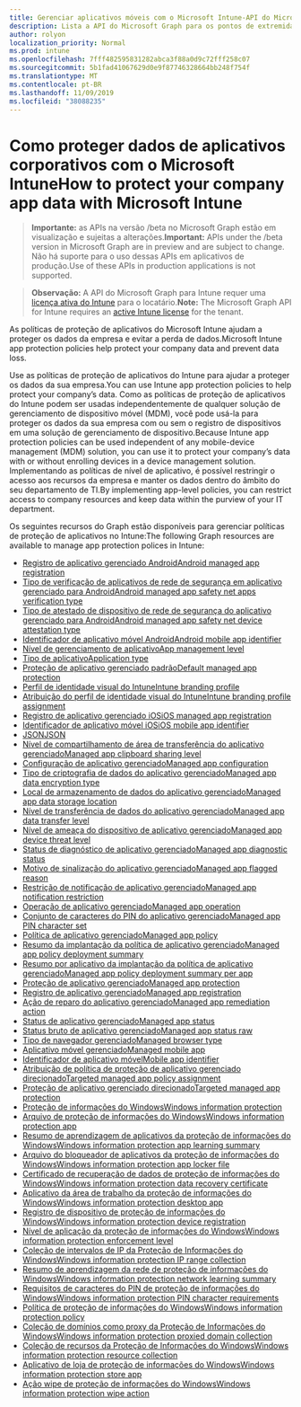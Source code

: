 ```yaml
---
title: Gerenciar aplicativos móveis com o Microsoft Intune-API do Microsoft Graph
description: Lista a API do Microsoft Graph para os pontos de extremidade do Intune (REST) relacionadas ao gerenciamento de aplicativo móvel (MAM) para uma organização de locatário.
author: rolyon
localization_priority: Normal
ms.prod: intune
ms.openlocfilehash: 7fff482595831282abca3f88a0d9c72fff258c07
ms.sourcegitcommit: 5b1fad41067629d0e9f87746328664bb248f754f
ms.translationtype: MT
ms.contentlocale: pt-BR
ms.lasthandoff: 11/09/2019
ms.locfileid: "38088235"
---
```

# <a name="how-to-protect-your-company-app-data-with-microsoft-intune"></a><span data-ttu-id="32dc6-103">Como proteger dados de aplicativos corporativos com o Microsoft Intune</span><span class="sxs-lookup"><span data-stu-id="32dc6-103">How to protect your company app data with Microsoft Intune</span></span>

> <span data-ttu-id="32dc6-104">**Importante:** as APIs na versão /beta no Microsoft Graph estão em visualização e sujeitas a alterações.</span><span class="sxs-lookup"><span data-stu-id="32dc6-104">**Important:** APIs under the /beta version in Microsoft Graph are in preview and are subject to change.</span></span> <span data-ttu-id="32dc6-105">Não há suporte para o uso dessas APIs em aplicativos de produção.</span><span class="sxs-lookup"><span data-stu-id="32dc6-105">Use of these APIs in production applications is not supported.</span></span>

> <span data-ttu-id="32dc6-106">**Observação:** A API do Microsoft Graph para Intune requer uma [licença ativa do Intune](https://go.microsoft.com/fwlink/?linkid=839381) para o locatário.</span><span class="sxs-lookup"><span data-stu-id="32dc6-106">**Note:** The Microsoft Graph API for Intune requires an [active Intune license](https://go.microsoft.com/fwlink/?linkid=839381) for the tenant.</span></span>

<span data-ttu-id="32dc6-107">As políticas de proteção de aplicativos do Microsoft Intune ajudam a proteger os dados da empresa e evitar a perda de dados.</span><span class="sxs-lookup"><span data-stu-id="32dc6-107">Microsoft Intune app protection policies help protect your company data and prevent data loss.</span></span>

<span data-ttu-id="32dc6-108">Use as políticas de proteção de aplicativos do Intune para ajudar a proteger os dados da sua empresa.</span><span class="sxs-lookup"><span data-stu-id="32dc6-108">You can use Intune app protection policies to help protect your company’s data.</span></span> <span data-ttu-id="32dc6-109">Como as políticas de proteção de aplicativos do Intune podem ser usadas independentemente de qualquer solução de gerenciamento de dispositivo móvel (MDM), você pode usá-la para proteger os dados da sua empresa com ou sem o registro de dispositivos em uma solução de gerenciamento de dispositivo.</span><span class="sxs-lookup"><span data-stu-id="32dc6-109">Because Intune app protection policies can be used independent of any mobile-device management (MDM) solution, you can use it to protect your company’s data with or without enrolling devices in a device management solution.</span></span> <span data-ttu-id="32dc6-110">Implementando as políticas de nível de aplicativo, é possível restringir o acesso aos recursos da empresa e manter os dados dentro do âmbito do seu departamento de TI.</span><span class="sxs-lookup"><span data-stu-id="32dc6-110">By implementing app-level policies, you can restrict access to company resources and keep data within the purview of your IT department.</span></span>

<span data-ttu-id="32dc6-111">Os seguintes recursos do Graph estão disponíveis para gerenciar políticas de proteção de aplicativos no Intune:</span><span class="sxs-lookup"><span data-stu-id="32dc6-111">The following Graph resources are available to manage app protection polices in Intune:</span></span>

- [<span data-ttu-id="32dc6-112">Registro de aplicativo gerenciado Android</span><span class="sxs-lookup"><span data-stu-id="32dc6-112">Android managed app registration</span></span>](intune-mam-androidmanagedappregistration.md)
- [<span data-ttu-id="32dc6-113">Tipo de verificação de aplicativos de rede de segurança em aplicativo gerenciado para Android</span><span class="sxs-lookup"><span data-stu-id="32dc6-113">Android managed app safety net apps verification type</span></span>](intune-mam-androidmanagedappsafetynetappsverificationtype.md)
- [<span data-ttu-id="32dc6-114">Tipo de atestado de dispositivo de rede de segurança do aplicativo gerenciado para Android</span><span class="sxs-lookup"><span data-stu-id="32dc6-114">Android managed app safety net device attestation type</span></span>](intune-mam-androidmanagedappsafetynetdeviceattestationtype.md)
- [<span data-ttu-id="32dc6-115">Identificador de aplicativo móvel Android</span><span class="sxs-lookup"><span data-stu-id="32dc6-115">Android mobile app identifier</span></span>](intune-mam-androidmobileappidentifier.md)
- [<span data-ttu-id="32dc6-116">Nível de gerenciamento de aplicativo</span><span class="sxs-lookup"><span data-stu-id="32dc6-116">App management level</span></span>](intune-mam-appmanagementlevel.md)
- [<span data-ttu-id="32dc6-117">Tipo de aplicativo</span><span class="sxs-lookup"><span data-stu-id="32dc6-117">Application type</span></span>](intune-wip-applicationtype.md)
- [<span data-ttu-id="32dc6-118">Proteção de aplicativo gerenciado padrão</span><span class="sxs-lookup"><span data-stu-id="32dc6-118">Default managed app protection</span></span>](intune-mam-defaultmanagedappprotection.md)
- [<span data-ttu-id="32dc6-119">Perfil de identidade visual do Intune</span><span class="sxs-lookup"><span data-stu-id="32dc6-119">Intune branding profile</span></span>](intune-wip-intunebrandingprofile.md)
- [<span data-ttu-id="32dc6-120">Atribuição do perfil de identidade visual do Intune</span><span class="sxs-lookup"><span data-stu-id="32dc6-120">Intune branding profile assignment</span></span>](intune-wip-intunebrandingprofileassignment.md)
- [<span data-ttu-id="32dc6-121">Registro de aplicativo gerenciado iOS</span><span class="sxs-lookup"><span data-stu-id="32dc6-121">iOS managed app registration</span></span>](intune-mam-iosmanagedappregistration.md)
- [<span data-ttu-id="32dc6-122">Identificador de aplicativo móvel iOS</span><span class="sxs-lookup"><span data-stu-id="32dc6-122">iOS mobile app identifier</span></span>](intune-mam-iosmobileappidentifier.md)
- [<span data-ttu-id="32dc6-123">JSON</span><span class="sxs-lookup"><span data-stu-id="32dc6-123">JSON</span></span>](intune-mam-json.md)
- [<span data-ttu-id="32dc6-124">Nível de compartilhamento de área de transferência do aplicativo gerenciado</span><span class="sxs-lookup"><span data-stu-id="32dc6-124">Managed app clipboard sharing level</span></span>](intune-mam-managedappclipboardsharinglevel.md)
- [<span data-ttu-id="32dc6-125">Configuração de aplicativo gerenciado</span><span class="sxs-lookup"><span data-stu-id="32dc6-125">Managed app configuration</span></span>](intune-mam-managedappconfiguration.md)
- [<span data-ttu-id="32dc6-126">Tipo de criptografia de dados do aplicativo gerenciado</span><span class="sxs-lookup"><span data-stu-id="32dc6-126">Managed app data encryption type</span></span>](intune-mam-managedappdataencryptiontype.md)
- [<span data-ttu-id="32dc6-127">Local de armazenamento de dados do aplicativo gerenciado</span><span class="sxs-lookup"><span data-stu-id="32dc6-127">Managed app data storage location</span></span>](intune-mam-managedappdatastoragelocation.md)
- [<span data-ttu-id="32dc6-128">Nível de transferência de dados do aplicativo gerenciado</span><span class="sxs-lookup"><span data-stu-id="32dc6-128">Managed app data transfer level</span></span>](intune-mam-managedappdatatransferlevel.md)
- [<span data-ttu-id="32dc6-129">Nível de ameaça do dispositivo de aplicativo gerenciado</span><span class="sxs-lookup"><span data-stu-id="32dc6-129">Managed app device threat level</span></span>](intune-mam-managedappdevicethreatlevel.md)
- [<span data-ttu-id="32dc6-130">Status de diagnóstico de aplicativo gerenciado</span><span class="sxs-lookup"><span data-stu-id="32dc6-130">Managed app diagnostic status</span></span>](intune-mam-managedappdiagnosticstatus.md)
- [<span data-ttu-id="32dc6-131">Motivo de sinalização do aplicativo gerenciado</span><span class="sxs-lookup"><span data-stu-id="32dc6-131">Managed app flagged reason</span></span>](intune-mam-managedappflaggedreason.md)
- [<span data-ttu-id="32dc6-132">Restrição de notificação de aplicativo gerenciado</span><span class="sxs-lookup"><span data-stu-id="32dc6-132">Managed app notification restriction</span></span>](intune-mam-managedappnotificationrestriction.md)
- [<span data-ttu-id="32dc6-133">Operação de aplicativo gerenciado</span><span class="sxs-lookup"><span data-stu-id="32dc6-133">Managed app operation</span></span>](intune-mam-managedappoperation.md)
- [<span data-ttu-id="32dc6-134">Conjunto de caracteres do PIN do aplicativo gerenciado</span><span class="sxs-lookup"><span data-stu-id="32dc6-134">Managed app PIN character set</span></span>](intune-mam-managedapppincharacterset.md)
- [<span data-ttu-id="32dc6-135">Política de aplicativo gerenciado</span><span class="sxs-lookup"><span data-stu-id="32dc6-135">Managed app policy</span></span>](intune-mam-managedapppolicy.md)
- [<span data-ttu-id="32dc6-136">Resumo da implantação da política de aplicativo gerenciado</span><span class="sxs-lookup"><span data-stu-id="32dc6-136">Managed app policy deployment summary</span></span>](intune-mam-managedapppolicydeploymentsummary.md)
- [<span data-ttu-id="32dc6-137">Resumo por aplicativo da implantação da política de aplicativo gerenciado</span><span class="sxs-lookup"><span data-stu-id="32dc6-137">Managed app policy deployment summary per app</span></span>](intune-mam-managedapppolicydeploymentsummaryperapp.md)
- [<span data-ttu-id="32dc6-138">Proteção de aplicativo gerenciado</span><span class="sxs-lookup"><span data-stu-id="32dc6-138">Managed app protection</span></span>](intune-mam-managedappprotection.md)
- [<span data-ttu-id="32dc6-139">Registro de aplicativo gerenciado</span><span class="sxs-lookup"><span data-stu-id="32dc6-139">Managed app registration</span></span>](intune-mam-managedappregistration.md)
- [<span data-ttu-id="32dc6-140">Ação de reparo do aplicativo gerenciado</span><span class="sxs-lookup"><span data-stu-id="32dc6-140">Managed app remediation action</span></span>](intune-mam-managedappremediationaction.md)
- [<span data-ttu-id="32dc6-141">Status de aplicativo gerenciado</span><span class="sxs-lookup"><span data-stu-id="32dc6-141">Managed app status</span></span>](intune-mam-managedappstatus.md)
- [<span data-ttu-id="32dc6-142">Status bruto de aplicativo gerenciado</span><span class="sxs-lookup"><span data-stu-id="32dc6-142">Managed app status raw</span></span>](intune-mam-managedappstatusraw.md)
- [<span data-ttu-id="32dc6-143">Tipo de navegador gerenciado</span><span class="sxs-lookup"><span data-stu-id="32dc6-143">Managed browser type</span></span>](intune-mam-managedbrowsertype.md)
- [<span data-ttu-id="32dc6-144">Aplicativo móvel gerenciado</span><span class="sxs-lookup"><span data-stu-id="32dc6-144">Managed mobile app</span></span>](intune-mam-managedmobileapp.md)
- [<span data-ttu-id="32dc6-145">Identificador de aplicativo móvel</span><span class="sxs-lookup"><span data-stu-id="32dc6-145">Mobile app identifier</span></span>](intune-mam-mobileappidentifier.md)
- [<span data-ttu-id="32dc6-146">Atribuição de política de proteção de aplicativo gerenciado direcionado</span><span class="sxs-lookup"><span data-stu-id="32dc6-146">Targeted managed app policy assignment</span></span>](intune-mam-targetedmanagedapppolicyassignment.md)
- [<span data-ttu-id="32dc6-147">Proteção de aplicativo gerenciado direcionado</span><span class="sxs-lookup"><span data-stu-id="32dc6-147">Targeted managed app protection</span></span>](intune-mam-targetedmanagedappprotection.md)
- [<span data-ttu-id="32dc6-148">Proteção de informações do Windows</span><span class="sxs-lookup"><span data-stu-id="32dc6-148">Windows information protection</span></span>](intune-mam-windowsinformationprotection.md)
- [<span data-ttu-id="32dc6-149">Arquivo de proteção de informações do Windows</span><span class="sxs-lookup"><span data-stu-id="32dc6-149">Windows information protection app</span></span>](intune-mam-windowsinformationprotectionapp.md)
- [<span data-ttu-id="32dc6-150">Resumo de aprendizagem de aplicativos da proteção de informações do Windows</span><span class="sxs-lookup"><span data-stu-id="32dc6-150">Windows information protection app learning summary</span></span>](intune-wip-windowsinformationprotectionapplearningsummary.md)
- [<span data-ttu-id="32dc6-151">Arquivo do bloqueador de aplicativos da proteção de informações do Windows</span><span class="sxs-lookup"><span data-stu-id="32dc6-151">Windows information protection app locker file</span></span>](intune-mam-windowsinformationprotectionapplockerfile.md)
- [<span data-ttu-id="32dc6-152">Certificado de recuperação de dados de proteção de informações do Windows</span><span class="sxs-lookup"><span data-stu-id="32dc6-152">Windows information protection data recovery certificate</span></span>](intune-mam-windowsinformationprotectiondatarecoverycertificate.md)
- [<span data-ttu-id="32dc6-153">Aplicativo da área de trabalho da proteção de informações do Windows</span><span class="sxs-lookup"><span data-stu-id="32dc6-153">Windows information protection desktop app</span></span>](intune-mam-windowsinformationprotectiondesktopapp.md)
- [<span data-ttu-id="32dc6-154">Registro de dispositivo de proteção de informações do Windows</span><span class="sxs-lookup"><span data-stu-id="32dc6-154">Windows information protection device registration</span></span>](intune-mam-windowsinformationprotectiondeviceregistration.md)
- [<span data-ttu-id="32dc6-155">Nível de aplicação da proteção de informações do Windows</span><span class="sxs-lookup"><span data-stu-id="32dc6-155">Windows information protection enforcement level</span></span>](intune-mam-windowsinformationprotectionenforcementlevel.md)
- [<span data-ttu-id="32dc6-156">Coleção de intervalos de IP da Proteção de Informações do Windows</span><span class="sxs-lookup"><span data-stu-id="32dc6-156">Windows information protection IP range collection</span></span>](intune-mam-windowsinformationprotectioniprangecollection.md)
- [<span data-ttu-id="32dc6-157">Resumo de aprendizagem da rede de proteção de informações do Windows</span><span class="sxs-lookup"><span data-stu-id="32dc6-157">Windows information protection network learning summary</span></span>](intune-wip-windowsinformationprotectionnetworklearningsummary.md)
- [<span data-ttu-id="32dc6-158">Requisitos de caracteres do PIN de proteção de informações do Windows</span><span class="sxs-lookup"><span data-stu-id="32dc6-158">Windows information protection PIN character requirements</span></span>](intune-mam-windowsinformationprotectionpincharacterrequirements.md)
- [<span data-ttu-id="32dc6-159">Política de proteção de informações do Windows</span><span class="sxs-lookup"><span data-stu-id="32dc6-159">Windows information protection policy</span></span>](intune-mam-windowsinformationprotectionpolicy.md)
- [<span data-ttu-id="32dc6-160">Coleção de domínios como proxy da Proteção de Informações do Windows</span><span class="sxs-lookup"><span data-stu-id="32dc6-160">Windows information protection proxied domain collection</span></span>](intune-mam-windowsinformationprotectionproxieddomaincollection.md)
- [<span data-ttu-id="32dc6-161">Coleção de recursos da Proteção de Informações do Windows</span><span class="sxs-lookup"><span data-stu-id="32dc6-161">Windows information protection resource collection</span></span>](intune-mam-windowsinformationprotectionresourcecollection.md)
- [<span data-ttu-id="32dc6-162">Aplicativo de loja de proteção de informações do Windows</span><span class="sxs-lookup"><span data-stu-id="32dc6-162">Windows information protection store app</span></span>](intune-mam-windowsinformationprotectionstoreapp.md)
- [<span data-ttu-id="32dc6-163">Ação wipe de proteção de informações do Windows</span><span class="sxs-lookup"><span data-stu-id="32dc6-163">Windows information protection wipe action</span></span>](intune-mam-windowsinformationprotectionwipeaction.md)


